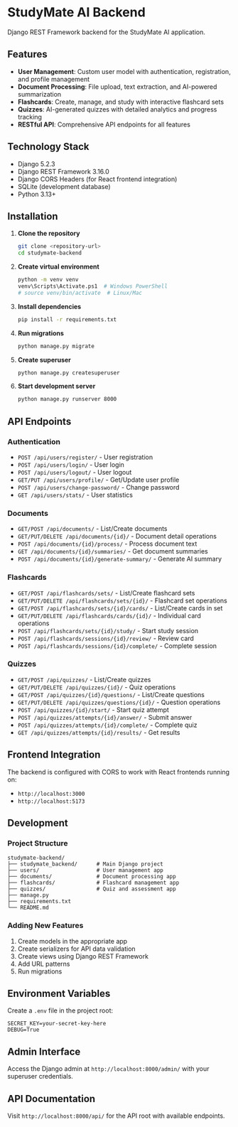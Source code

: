 # StudyMate AI Backend

Django REST Framework backend for the StudyMate AI application.

## Features

- **User Management**: Custom user model with authentication, registration, and profile management
- **Document Processing**: File upload, text extraction, and AI-powered summarization
- **Flashcards**: Create, manage, and study with interactive flashcard sets
- **Quizzes**: AI-generated quizzes with detailed analytics and progress tracking
- **RESTful API**: Comprehensive API endpoints for all features

## Technology Stack

- Django 5.2.3
- Django REST Framework 3.16.0
- Django CORS Headers (for React frontend integration)
- SQLite (development database)
- Python 3.13+

## Installation

1. **Clone the repository**
   ```bash
   git clone <repository-url>
   cd studymate-backend
   ```

2. **Create virtual environment**
   ```bash
   python -m venv venv
   venv\Scripts\Activate.ps1  # Windows PowerShell
   # source venv/bin/activate  # Linux/Mac
   ```

3. **Install dependencies**
   ```bash
   pip install -r requirements.txt
   ```

4. **Run migrations**
   ```bash
   python manage.py migrate
   ```

5. **Create superuser**
   ```bash
   python manage.py createsuperuser
   ```

6. **Start development server**
   ```bash
   python manage.py runserver 8000
   ```

## API Endpoints

### Authentication
- `POST /api/users/register/` - User registration
- `POST /api/users/login/` - User login
- `POST /api/users/logout/` - User logout
- `GET/PUT /api/users/profile/` - Get/Update user profile
- `POST /api/users/change-password/` - Change password
- `GET /api/users/stats/` - User statistics

### Documents
- `GET/POST /api/documents/` - List/Create documents
- `GET/PUT/DELETE /api/documents/{id}/` - Document detail operations
- `POST /api/documents/{id}/process/` - Process document text
- `GET /api/documents/{id}/summaries/` - Get document summaries
- `POST /api/documents/{id}/generate-summary/` - Generate AI summary

### Flashcards
- `GET/POST /api/flashcards/sets/` - List/Create flashcard sets
- `GET/PUT/DELETE /api/flashcards/sets/{id}/` - Flashcard set operations
- `GET/POST /api/flashcards/sets/{id}/cards/` - List/Create cards in set
- `GET/PUT/DELETE /api/flashcards/cards/{id}/` - Individual card operations
- `POST /api/flashcards/sets/{id}/study/` - Start study session
- `POST /api/flashcards/sessions/{id}/review/` - Review card
- `POST /api/flashcards/sessions/{id}/complete/` - Complete session

### Quizzes
- `GET/POST /api/quizzes/` - List/Create quizzes
- `GET/PUT/DELETE /api/quizzes/{id}/` - Quiz operations
- `GET/POST /api/quizzes/{id}/questions/` - List/Create questions
- `GET/PUT/DELETE /api/quizzes/questions/{id}/` - Question operations
- `POST /api/quizzes/{id}/start/` - Start quiz attempt
- `POST /api/quizzes/attempts/{id}/answer/` - Submit answer
- `POST /api/quizzes/attempts/{id}/complete/` - Complete quiz
- `GET /api/quizzes/attempts/{id}/results/` - Get results

## Frontend Integration

The backend is configured with CORS to work with React frontends running on:
- `http://localhost:3000`
- `http://localhost:5173`

## Development

### Project Structure
```
studymate-backend/
├── studymate_backend/      # Main Django project
├── users/                  # User management app
├── documents/              # Document processing app
├── flashcards/             # Flashcard management app
├── quizzes/                # Quiz and assessment app
├── manage.py
├── requirements.txt
└── README.md
```

### Adding New Features
1. Create models in the appropriate app
2. Create serializers for API data validation
3. Create views using Django REST Framework
4. Add URL patterns
5. Run migrations

## Environment Variables

Create a `.env` file in the project root:
```
SECRET_KEY=your-secret-key-here
DEBUG=True
```

## Admin Interface

Access the Django admin at `http://localhost:8000/admin/` with your superuser credentials.

## API Documentation

Visit `http://localhost:8000/api/` for the API root with available endpoints. 